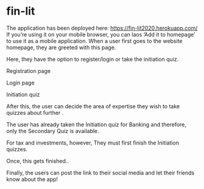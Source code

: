 # fin-lit
The application has been deployed here:  https://fin-lit2020.herokuapp.com/
If you’re using it on your mobile browser, you can laos ‘Add it to homepage’ to use it as a mobile application.
When a user first goes to the website homepage, they are greeted with this page. 


Here, they have the option to register/login or take the initiation quiz.




Registration page



Login page 



Initiation quiz 



After this, the user can decide the area of expertise they wish to take quizzes about further .



The user has already taken the Initiation quiz for Banking and therefore, only the Secondary Quiz is available.

For tax and investments, however, They must first finish the Initiation quizzes. 



Once, this gets finished.. 


Finally, the users can post the link to their social media and let their friends know about the app!


